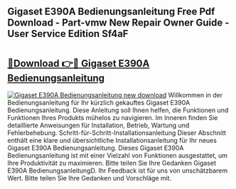 ## Gigaset E390A Bedienungsanleitung Free Pdf Download - Part-vmw New Repair Owner Guide - User Service Edition Sf4aF

# <h2><a href="http://df1zay.blite.top/?on=Gigaset+E390A+Bedienungsanleitung">🔗Download 👉🔴 Gigaset E390A Bedienungsanleitung</a></h2>

[![Gigaset E390A Bedienungsanleitung new download](https://i.imgur.com/lujVjoI.png)](http://df1zay.blite.top/?on=Gigaset+E390A+Bedienungsanleitung)
Willkommen in der Bedienungsanleitung für Ihr kürzlich gekauftes Gigaset E390A Bedienungsanleitung. Diese Anleitung soll Ihnen helfen, die Funktionen und Funktionen Ihres Produkts mühelos zu navigieren. Im Inneren finden Sie detaillierte Anweisungen für Installation, Betrieb, Wartung und Fehlerbehebung. Schritt-für-Schritt-Installationsanleitung Dieser Abschnitt enthält eine klare und übersichtliche Installationsanleitung für Ihr neues Gigaset E390A Bedienungsanleitung. Dieses Gigaset E390A Bedienungsanleitung ist mit einer Vielzahl von Funktionen ausgestattet, um Ihre Produktivität zu maximieren. Bitte teilen Sie Ihre Gedanken Gigaset E390A BedienungsanleitungD. Ihr Feedback ist für uns von unschätzbarem Wert. Bitte teilen Sie Ihre Gedanken und Vorschläge mit.
